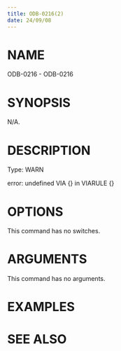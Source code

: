 ```yaml
---
title: ODB-0216(2)
date: 24/09/08
---
```


# NAME

ODB-0216 - ODB-0216

# SYNOPSIS

N/A.

# DESCRIPTION

Type: WARN

error: undefined VIA {} in VIARULE {}

# OPTIONS

This command has no switches.

# ARGUMENTS

This command has no arguments.

# EXAMPLES

# SEE ALSO
